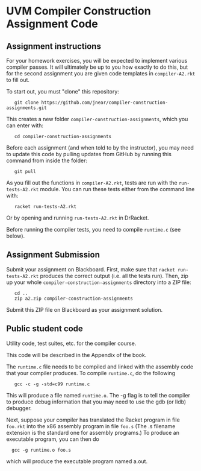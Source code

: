 # UVM Compiler Construction Assignment Code

## Assignment instructions

For your homework exercises, you will be expected to implement various
compiler passes. It will ultimately be up to you how exactly to do
this, but for the second assignment you are given code templates in
`compiler-A2.rkt` to fill out.

To start out, you must "clone" this repository:

```
   git clone https://github.com/jnear/compiler-construction-assignments.git
```

This creates a new folder `compiler-construction-assignments`, which you can enter with:

```
   cd compiler-construction-assignments
```

Before each assignment (and when told to by the instructor), you may need to update
this code by pulling updates from GitHub by running this command from inside the folder:

```
   git pull
```

As you fill out the functions in `compiler-A2.rkt`, tests are run with the
`run-tests-A2.rkt` module. You can run these tests either from the command
line with:

```
   racket run-tests-A2.rkt
```

Or by opening and running `run-tests-A2.rkt` in DrRacket.

Before running the compiler tests, you need to compile
`runtime.c` (see below).

## Assignment Submission

Submit your assignment on Blackboard. First, make sure that `racket
run-tests-A2.rkt` produces the correct output (i.e. all the tests
run). Then, zip up your whole `compiler-construction-assignments`
directory into a ZIP file:

```
   cd ..
   zip a2.zip compiler-construction-assignments
```

Submit this ZIP file on Blackboard as your assignment solution.

## Public student code

Utility code, test suites, etc. for the compiler course.

This code will be described in the Appendix of the book.

The `runtime.c` file needs to be compiled and linked with the assembly
code that your compiler produces. To compile `runtime.c`, do the
following
```
   gcc -c -g -std=c99 runtime.c
```
This will produce a file named `runtime.o`. The -g flag is to tell the
compiler to produce debug information that you may need to use
the gdb (or lldb) debugger.

Next, suppose your compiler has translated the Racket program in file
`foo.rkt` into the x86 assembly program in file `foo.s` (The .s filename
extension is the standard one for assembly programs.) To produce
an executable program, you can then do
```
  gcc -g runtime.o foo.s
```
which will produce the executable program named a.out.
